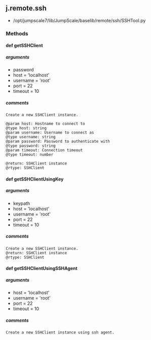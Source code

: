 ## j.remote.ssh

- /opt/jumpscale7/lib/JumpScale/baselib/remote/ssh/SSHTool.py

### Methods

#### def getSSHClient 
##### arguments

- password
- host = 'localhost'
- username = 'root'
- port = 22
- timeout = 10

##### comments

```
Create a new SSHClient instance.

@param host: Hostname to connect to
@type host: string
@param username: Username to connect as
@type username: string
@param password: Password to authenticate with
@type password: string
@param timeout: Connection timeout
@type timeout: number

@return: SSHClient instance
@rtype: SSHClient

```

#### def getSSHClientUsingKey 
##### arguments

- keypath
- host = 'localhost'
- username = 'root'
- port = 22
- timeout = 10

##### comments

```
Create a new SSHClient instance.
@return: SSHClient instance
@rtype: SSHClient

```

#### def getSSHClientUsingSSHAgent 
##### arguments

- host = 'localhost'
- username = 'root'
- port = 22
- timeout = 10

##### comments

```
Create a new SSHClient instance using ssh agent.

```

